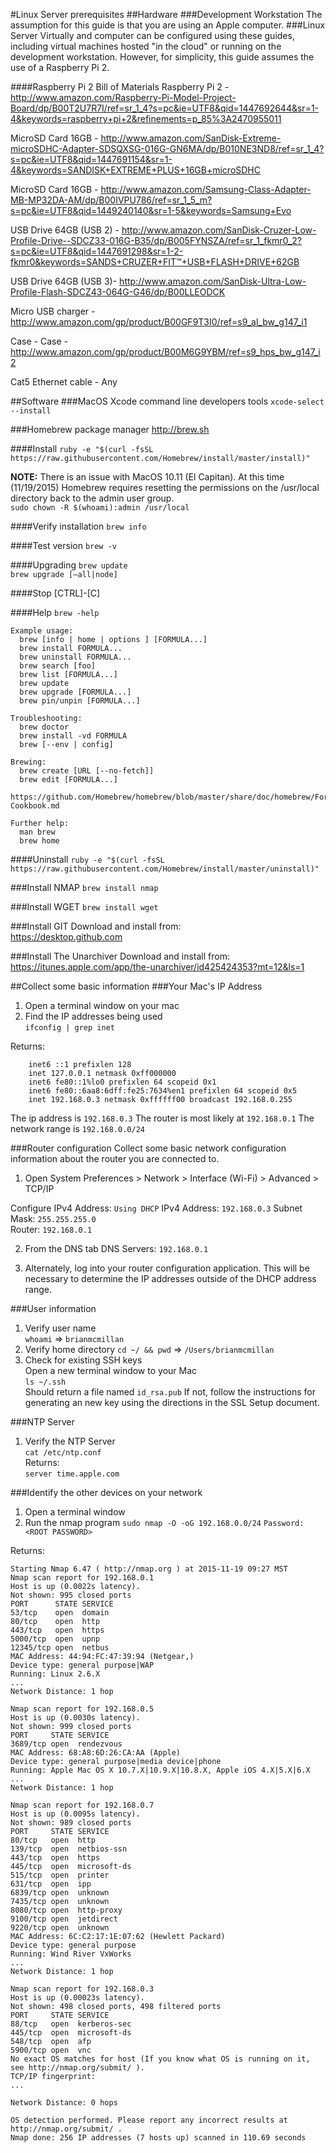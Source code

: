 #Linux Server prerequisites
##Hardware
###Development Workstation
The assumption for this guide is that you are using an Apple computer.
###Linux Server
Virtually and computer can be configured using these guides, including virtual machines hosted "in the cloud" or running on the development workstation. However, for simplicity, this guide assumes the use of a Raspberry Pi 2. 

####Raspberry Pi 2 Bill of Materials
Raspberry Pi 2 - http://www.amazon.com/Raspberry-Pi-Model-Project-Board/dp/B00T2U7R7I/ref=sr_1_4?s=pc&ie=UTF8&qid=1447692644&sr=1-4&keywords=raspberry+pi+2&refinements=p_85%3A2470955011  

MicroSD Card 16GB - http://www.amazon.com/SanDisk-Extreme-microSDHC-Adapter-SDSQXSG-016G-GN6MA/dp/B010NE3ND8/ref=sr_1_4?s=pc&ie=UTF8&qid=1447691154&sr=1-4&keywords=SANDISK+EXTREME+PLUS+16GB+microSDHC 

MicroSD Card 16GB - http://www.amazon.com/Samsung-Class-Adapter-MB-MP32DA-AM/dp/B00IVPU786/ref=sr_1_5_m?s=pc&ie=UTF8&qid=1449240140&sr=1-5&keywords=Samsung+Evo

USB Drive 64GB (USB 2) - http://www.amazon.com/SanDisk-Cruzer-Low-Profile-Drive--SDCZ33-016G-B35/dp/B005FYNSZA/ref=sr_1_fkmr0_2?s=pc&ie=UTF8&qid=1447691298&sr=1-2-fkmr0&keywords=SANDS+CRUZER+FIT™+USB+FLASH+DRIVE+62GB

USB Drive 64GB (USB 3)- http://www.amazon.com/SanDisk-Ultra-Low-Profile-Flash-SDCZ43-064G-G46/dp/B00LLEODCK

Micro USB charger - http://www.amazon.com/gp/product/B00GF9T3I0/ref=s9_al_bw_g147_i1

Case - Case - http://www.amazon.com/gp/product/B00M6G9YBM/ref=s9_hps_bw_g147_i2

Cat5 Ethernet cable - Any


##Software
###MacOS Xcode command line developers tools
`xcode-select --install`

###Homebrew package manager
http://brew.sh

####Install
`ruby -e "$(curl -fsSL https://raw.githubusercontent.com/Homebrew/install/master/install)"`

**NOTE:** There is an issue with MacOS 10.11 (El Capitan). At this time (11/19/2015) Homebrew requires resetting the permissions on the /usr/local directory back to the admin user group.  
`sudo chown -R $(whoami):admin /usr/local`

####Verify installation
`brew info`

####Test version
`brew -v`

####Upgrading
`brew update`  
`brew upgrade [—all|node]`

####Stop
[CTRL]-[C]

####Help
`brew -help`

```
Example usage:
  brew [info | home | options ] [FORMULA...]
  brew install FORMULA...
  brew uninstall FORMULA...
  brew search [foo]
  brew list [FORMULA...]
  brew update
  brew upgrade [FORMULA...]
  brew pin/unpin [FORMULA...]

Troubleshooting:
  brew doctor
  brew install -vd FORMULA
  brew [--env | config]

Brewing:
  brew create [URL [--no-fetch]]
  brew edit [FORMULA...]
  https://github.com/Homebrew/homebrew/blob/master/share/doc/homebrew/Formula-Cookbook.md

Further help:
  man brew
  brew home
```  
####Uninstall
`ruby -e "$(curl -fsSL https://raw.githubusercontent.com/Homebrew/install/master/uninstall)"`

###Install NMAP
`brew install nmap`

###Install WGET
`brew install wget`

###Install GIT
Download and install from:  
https://desktop.github.com

###Install The Unarchiver
Download and install from:  
https://itunes.apple.com/app/the-unarchiver/id425424353?mt=12&ls=1

##Collect some basic information
###Your Mac's IP Address
1. Open a terminal window on your mac
2. Find the IP addresses being used  
`ifconfig | grep inet`

Returns:

```
	inet6 ::1 prefixlen 128 
	inet 127.0.0.1 netmask 0xff000000 
	inet6 fe80::1%lo0 prefixlen 64 scopeid 0x1 
	inet6 fe80::6aa8:6dff:fe25:7634%en1 prefixlen 64 scopeid 0x5 
	inet 192.168.0.3 netmask 0xffffff00 broadcast 192.168.0.255
``` 

The ip address is `192.168.0.3`
The router is most likely at `192.168.0.1`
The network range is `192.168.0.0/24`

###Router configuration
Collect some basic network configuration information about the router you are connected to. 

1. Open System Preferences > Network > Interface (Wi-Fi) > Advanced > TCP/IP

Configure IPv4 Address: `Using DHCP`
IPv4 Address: `192.168.0.3` 
Subnet Mask: `255.255.255.0`   
Router: `192.168.0.1`

2. From the DNS tab 
DNS Servers: `192.168.0.1`  

3. Alternately, log into your router configuration application. This will be necessary to determine the IP addresses outside of the DHCP address range.

###User information
1. Verify user name  
`whoami` => `brianmcmillan`
2. Verify home directory
`cd ~/ && pwd` => `/Users/brianmcmillan`
2. Check for existing SSH keys  
	Open a new terminal window to your Mac  
	`ls ~/.ssh`  
	Should return a file named `id_rsa.pub`
	If not, follow the instructions for generating an new key using the directions in the SSL Setup document. 

###NTP Server
1. Verify the NTP Server  
`cat /etc/ntp.conf`  
Returns:  
`server time.apple.com`

###Identify the other devices on your network   
1. Open a terminal window
2. Run the nmap program
`sudo nmap -O -oG 192.168.0.0/24`
`Password:<ROOT PASSWORD>`
	
Returns:

```
Starting Nmap 6.47 ( http://nmap.org ) at 2015-11-19 09:27 MST
Nmap scan report for 192.168.0.1
Host is up (0.0022s latency).
Not shown: 995 closed ports
PORT      STATE SERVICE
53/tcp    open  domain
80/tcp    open  http
443/tcp   open  https
5000/tcp  open  upnp
12345/tcp open  netbus
MAC Address: 44:94:FC:47:39:94 (Netgear,)
Device type: general purpose|WAP
Running: Linux 2.6.X
...
Network Distance: 1 hop

Nmap scan report for 192.168.0.5
Host is up (0.0030s latency).
Not shown: 999 closed ports
PORT     STATE SERVICE
3689/tcp open  rendezvous
MAC Address: 68:A8:6D:26:CA:AA (Apple)
Device type: general purpose|media device|phone
Running: Apple Mac OS X 10.7.X|10.9.X|10.8.X, Apple iOS 4.X|5.X|6.X
...
Network Distance: 1 hop

Nmap scan report for 192.168.0.7
Host is up (0.0095s latency).
Not shown: 989 closed ports
PORT     STATE SERVICE
80/tcp   open  http
139/tcp  open  netbios-ssn
443/tcp  open  https
445/tcp  open  microsoft-ds
515/tcp  open  printer
631/tcp  open  ipp
6839/tcp open  unknown
7435/tcp open  unknown
8080/tcp open  http-proxy
9100/tcp open  jetdirect
9220/tcp open  unknown
MAC Address: 6C:C2:17:1E:07:62 (Hewlett Packard)
Device type: general purpose
Running: Wind River VxWorks
...
Network Distance: 1 hop

Nmap scan report for 192.168.0.3
Host is up (0.00023s latency).
Not shown: 498 closed ports, 498 filtered ports
PORT     STATE SERVICE
88/tcp   open  kerberos-sec
445/tcp  open  microsoft-ds
548/tcp  open  afp
5900/tcp open  vnc
No exact OS matches for host (If you know what OS is running on it, see http://nmap.org/submit/ ).
TCP/IP fingerprint:
...

Network Distance: 0 hops

OS detection performed. Please report any incorrect results at http://nmap.org/submit/ .
Nmap done: 256 IP addresses (7 hosts up) scanned in 110.69 seconds
```
